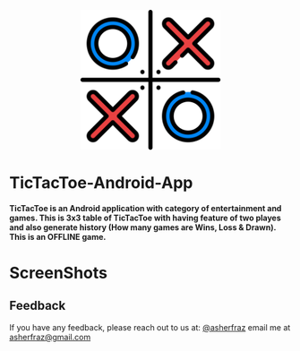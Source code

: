 
<p align="center">
<img src="https://raw.githubusercontent.com/asherfraz/TicTacToe-Android-App/main/ScreenShots/tic-tac-toe.png" width="250" height="250" />
</p>

# TicTacToe-Android-App

#### TicTacToe is an Android application with category of entertainment and games. This is 3x3 table of TicTacToe with having feature of two playes and also generate history (How many games are Wins, Loss & Drawn). This is an OFFLINE game.

# ScreenShots

## Feedback

If you have any feedback, please reach out to us at: [@asherfraz](https://www.github.com/asherfraz) email me at asherfraz@gmail.com
